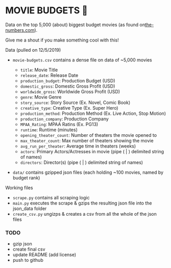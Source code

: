 # MOVIE BUDGETS 🎥
Data on the top 5,000 (about) biggest budget movies (as found on[the-numbers.com](https://www.the-numbers.com/movie/budgets/all)).

Give me a shout if you make something cool with this!

Data (pulled on 12/5/2019)
* `movie-budgets.csv` contains a dense file on data of ~5,000 movies
    * `title`: Movie Title
    * `release_date`: Release Date
    * `production_budget`: Production Budget (USD)
    * `domestic_gross`:  Domestic Gross Profit (USD)
    * `worldwide_gross`: Worldwide Gross Profit (USD)
    * `genre`: Movie Genre
    * `story_source`: Story Source (Ex. Novel, Comic Book)
    * `creative_type`: Creative Type (Ex. Super Hero)
    * `production_method`: Production Method (Ex. Live Action, Stop Motion)
    * `production_company`: Production Company
    * `MPAA_Rating`: MPAA Ratins (Ex. PG13)
    * `runtime`: Runtime (minutes)
    * `opening_theater_count`: Number of theaters the movie opened to
    * `max_theater_count`: Max number of theaters showing the movie
    * `avg_run_per_theater`: Average time in theaters (weeks)
    * `actors`: Primary Actors/Actresses in movie (pipe ( | ) delimited string of names)
    * `directors`: Director(s) (pipe ( | ) delimited string of names)

* `data/` contains gzipped json files (each holding ~100 movies, named by budget rank)

Working files
* `scrape.py` contains all scraping logic
* `main.py` executes the scrape & gzips the resulting json file into the json_data folder
* `create_csv.py` ungizps & creates a csv from all the whole of the json files 



### TODO
* gzip json
* create final csv
* update README (add license)
* push to github